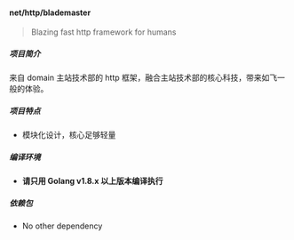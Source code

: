 #### net/http/blademaster

> Blazing fast http framework for humans

##### 项目简介

来自 domain 主站技术部的 http 框架，融合主站技术部的核心科技，带来如飞一般的体验。

##### 项目特点

- 模块化设计，核心足够轻量

##### 编译环境

- **请只用 Golang v1.8.x 以上版本编译执行**

##### 依赖包

- No other dependency
